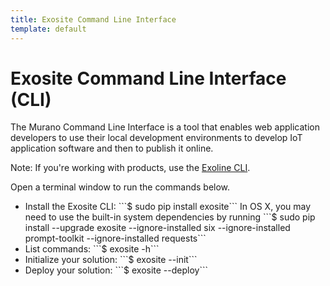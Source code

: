 ```yaml
---
title: Exosite Command Line Interface
template: default
---
```


# Exosite Command Line Interface (CLI)
The Murano Command Line Interface is a tool that enables web application developers to use their local development environments to develop IoT application software and then to publish it online.

Note: If you're working with products, use the [Exoline CLI](../exoline-cli).

Open a terminal window to run the commands below.

<ul>
  <li>Install the Exosite CLI: ```$ sudo pip install exosite``` In OS X, you may need to use the built-in system dependencies by running ```$ sudo pip install --upgrade exosite --ignore-installed six --ignore-installed prompt-toolkit --ignore-installed requests```</li>
  <li>List commands: ```$ exosite -h```</li>
  <li>Initialize your solution: ```$ exosite --init```</li>
  <li>Deploy your solution: ```$ exosite --deploy```</li>
</ul>
